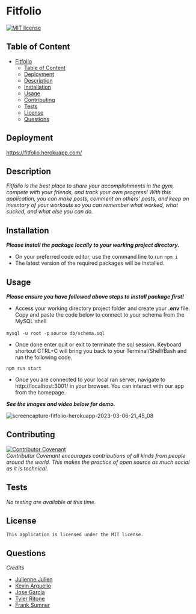 # Fitfolio

[![MIT license](https://img.shields.io/badge/license-MIT-blue.svg)](https://mit-license.org/)

## Table of Content
- [Fitfolio](#Fitfolio)
  - [Table of Content](#table-of-content)
  - [Deployment](#deployment)
  - [Description](#description)
  - [Installation](#installation)
  - [Usage](#usage)
  - [Contributing](#contributing)
  - [Tests](#tests)
  - [License](#license)
  - [Questions](#questions)
  
## Deployment  
https://fitfolio.herokuapp.com/

## Description
*Fitfolio is the best place to share your accomplishments in the gym, compete with your friends, and track your own progress! With this application, you can make posts, comment on others' posts, and keep an inventory of your workouts so you can remember what worked, what sucked, and what else you can do.* 



## Installation
***Please install the package locally to your working project directory.***
- On your preferred code editor, use the command line to run `npm i`
- The latest version of the required packages will be installed.
  

## Usage
***Please ensure you have followed above steps to install package first!***
- Access your working directory project folder and create your **.env** file. Copy and paste the code below to connect to your schema from the MySQL shell

`mysql -u root -p` 
`source db/schema.sql` 
- Once done enter quit or exit to terminate the sql session. Keyboard shortcut CTRL+C will bring you back to your Terminal/Shell/Bash and run the following code. 

`npm run start`
- Once you are connected to your local ran server, navigate to http://localhost:3001/ in your browser. You can interact with our app from the homepage.

***See the images and video below for demo.***

![screencapture-fitfolio-herokuapp-2023-03-06-21_45_08](https://user-images.githubusercontent.com/117052258/223307075-287f1850-d96b-40b6-a8be-5d6188b6964c.png)


## Contributing


[![Contributor Covenant](https://img.shields.io/badge/Contributor%20Covenant-2.1-4baaaa.svg)](https://www.contributor-covenant.org/)
<br>*Contributor Covenant encourages contributions of all kinds from people around the world. This makes the practice of open source as much social as it is technical.*

## Tests
*No testing are available at this time.*

## License
    This application is licensed under the MIT license.

## Questions
*Credits*
- [Julienne Julien](https://github.com/JulienneJulien)
- [Kevin Arguello](https://github.com/karguello90)
- [Jose Garcia](https://github.com/JAG-9)
- [Tyler Ritone](https://github.com/r11tone)
- [Frank Sumner](https://github.com/SumnerFrank)


